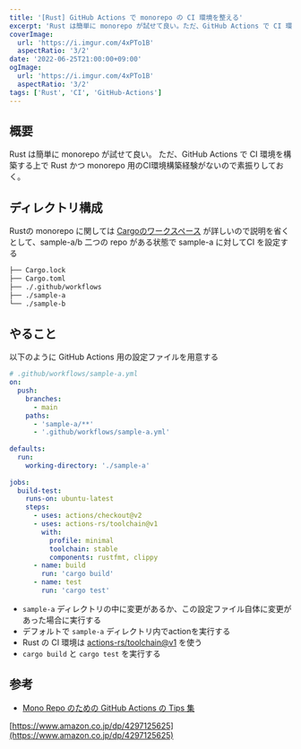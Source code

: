 ```yaml
---
title: '[Rust] GitHub Actions で monorepo の CI 環境を整える'
excerpt: 'Rust は簡単に monorepo が試せて良い。ただ、GitHub Actions で CI 環境を構築する上で Rust かつ monorepo 用のCI環境構築経験がないので素振りしておく。'
coverImage: 
  url: 'https://i.imgur.com/4xPTo1B'
  aspectRatio: '3/2'
date: '2022-06-25T21:00:00+09:00'
ogImage:
  url: 'https://i.imgur.com/4xPTo1B'
  aspectRatio: '3/2'
tags: ['Rust', 'CI', 'GitHub-Actions']
---
```

  
## 概要

Rust は簡単に monorepo が試せて良い。
ただ、GitHub Actions で CI 環境を構築する上で Rust かつ monorepo 用のCI環境構築経験がないので素振りしておく。


## ディレクトリ構成

Rustの monorepo に関しては [Cargoのワークスペース](https://doc.rust-jp.rs/book-ja/ch14-03-cargo-workspaces.html) が詳しいので説明を省くとして、sample-a/b 二つの repo がある状態で sample-a に対してCI を設定する

```bash
├── Cargo.lock
├── Cargo.toml
├── ./.github/workflows
├── ./sample-a
└── ./sample-b
```

## やること
以下のように GitHub Actions 用の設定ファイルを用意する

```yaml
# .github/workflows/sample-a.yml
on:  
  push:  
    branches:  
      - main  
    paths:  
      - 'sample-a/**'
      - '.github/workflows/sample-a.yml'  
  
defaults:  
  run:  
    working-directory: './sample-a'  
  
jobs:  
  build-test:  
    runs-on: ubuntu-latest  
    steps:  
      - uses: actions/checkout@v2  
      - uses: actions-rs/toolchain@v1  
        with:  
          profile: minimal  
          toolchain: stable  
          components: rustfmt, clippy  
      - name: build  
        run: 'cargo build'  
      - name: test  
        run: 'cargo test'
```

- `sample-a` ディレクトリの中に変更があるか、この設定ファイル自体に変更があった場合に実行する
- デフォルトで  `sample-a`  ディレクトリ内でactionを実行する
- Rust の CI 環境は [actions-rs/toolchain@v1](https://actions-rs.github.io/#toolchain) を使う
- `cargo build` と `cargo test` を実行する

## 参考
- [Mono Repo のための GitHub Actions の Tips 集](https://gist.github.com/yuya-takeyama/47fb261625e67c8efabadcf8c6f237ef)

[https://www.amazon.co.jp/dp/4297125625](https://www.amazon.co.jp/dp/4297125625)
